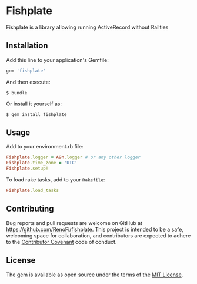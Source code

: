 # Fishplate

Fishplate is a library allowing running ActiveRecord without Railties

## Installation

Add this line to your application's Gemfile:

```ruby
gem 'fishplate'
```

And then execute:

    $ bundle

Or install it yourself as:

    $ gem install fishplate

## Usage

Add to your environment.rb file:


```ruby
Fishplate.logger = A9n.logger # or any other logger
Fishplate.time_zone = 'UTC'
Fishplate.setup!
```

To load rake tasks, add to your `Rakefile`:

```ruby
Fishplate.load_tasks
```

## Contributing

Bug reports and pull requests are welcome on GitHub at https://github.com/RenoFi/fishplate. This project is intended to be a safe, welcoming space for collaboration, and contributors are expected to adhere to the [Contributor Covenant](http://contributor-covenant.org) code of conduct.

## License

The gem is available as open source under the terms of the [MIT License](https://opensource.org/licenses/MIT).
